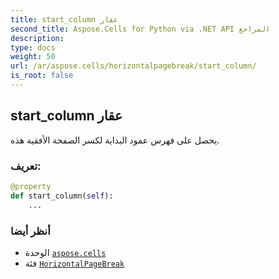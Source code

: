```yaml
---
title: start_column عقار
second_title: Aspose.Cells for Python via .NET API المراجع
description:
type: docs
weight: 50
url: /ar/aspose.cells/horizontalpagebreak/start_column/
is_root: false
---
```

##  start_column عقار

يحصل على فهرس عمود البداية لكسر الصفحة الأفقية هذه.
###  تعريف:
```python
@property
def start_column(self):
    ...
```

###  أنظر أيضا
* الوحدة [`aspose.cells`](../../)
* فئة [`HorizontalPageBreak`](/cells/python-net/ar/aspose.cells/horizontalpagebreak)
